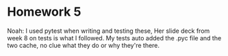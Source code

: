 # Homework 5
Noah: I used pytest when writing and testing these,
Her slide deck from week 8 on tests is what I followed.
My tests auto added the .pyc file and the two cache, no clue what they do or why they're there.